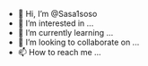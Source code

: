 - 👋 Hi, I’m @Sasa1soso
- 👀 I’m interested in ...
- 🌱 I’m currently learning ...
- 💞️ I’m looking to collaborate on ...
- 📫 How to reach me ...

<!---
Sasa1soso/Sasa1soso is a ✨ special ✨ repository because its `README.md` (this file) appears on your GitHub profile.
You can click the Preview link to take a look at your changes.
--->
